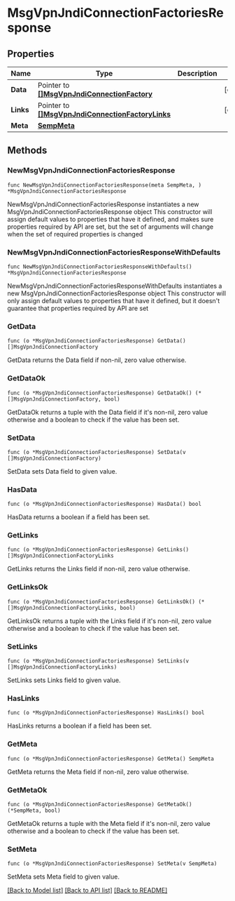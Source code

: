 # MsgVpnJndiConnectionFactoriesResponse

## Properties

Name | Type | Description | Notes
------------ | ------------- | ------------- | -------------
**Data** | Pointer to [**[]MsgVpnJndiConnectionFactory**](MsgVpnJndiConnectionFactory.md) |  | [optional] 
**Links** | Pointer to [**[]MsgVpnJndiConnectionFactoryLinks**](MsgVpnJndiConnectionFactoryLinks.md) |  | [optional] 
**Meta** | [**SempMeta**](SempMeta.md) |  | 

## Methods

### NewMsgVpnJndiConnectionFactoriesResponse

`func NewMsgVpnJndiConnectionFactoriesResponse(meta SempMeta, ) *MsgVpnJndiConnectionFactoriesResponse`

NewMsgVpnJndiConnectionFactoriesResponse instantiates a new MsgVpnJndiConnectionFactoriesResponse object
This constructor will assign default values to properties that have it defined,
and makes sure properties required by API are set, but the set of arguments
will change when the set of required properties is changed

### NewMsgVpnJndiConnectionFactoriesResponseWithDefaults

`func NewMsgVpnJndiConnectionFactoriesResponseWithDefaults() *MsgVpnJndiConnectionFactoriesResponse`

NewMsgVpnJndiConnectionFactoriesResponseWithDefaults instantiates a new MsgVpnJndiConnectionFactoriesResponse object
This constructor will only assign default values to properties that have it defined,
but it doesn't guarantee that properties required by API are set

### GetData

`func (o *MsgVpnJndiConnectionFactoriesResponse) GetData() []MsgVpnJndiConnectionFactory`

GetData returns the Data field if non-nil, zero value otherwise.

### GetDataOk

`func (o *MsgVpnJndiConnectionFactoriesResponse) GetDataOk() (*[]MsgVpnJndiConnectionFactory, bool)`

GetDataOk returns a tuple with the Data field if it's non-nil, zero value otherwise
and a boolean to check if the value has been set.

### SetData

`func (o *MsgVpnJndiConnectionFactoriesResponse) SetData(v []MsgVpnJndiConnectionFactory)`

SetData sets Data field to given value.

### HasData

`func (o *MsgVpnJndiConnectionFactoriesResponse) HasData() bool`

HasData returns a boolean if a field has been set.

### GetLinks

`func (o *MsgVpnJndiConnectionFactoriesResponse) GetLinks() []MsgVpnJndiConnectionFactoryLinks`

GetLinks returns the Links field if non-nil, zero value otherwise.

### GetLinksOk

`func (o *MsgVpnJndiConnectionFactoriesResponse) GetLinksOk() (*[]MsgVpnJndiConnectionFactoryLinks, bool)`

GetLinksOk returns a tuple with the Links field if it's non-nil, zero value otherwise
and a boolean to check if the value has been set.

### SetLinks

`func (o *MsgVpnJndiConnectionFactoriesResponse) SetLinks(v []MsgVpnJndiConnectionFactoryLinks)`

SetLinks sets Links field to given value.

### HasLinks

`func (o *MsgVpnJndiConnectionFactoriesResponse) HasLinks() bool`

HasLinks returns a boolean if a field has been set.

### GetMeta

`func (o *MsgVpnJndiConnectionFactoriesResponse) GetMeta() SempMeta`

GetMeta returns the Meta field if non-nil, zero value otherwise.

### GetMetaOk

`func (o *MsgVpnJndiConnectionFactoriesResponse) GetMetaOk() (*SempMeta, bool)`

GetMetaOk returns a tuple with the Meta field if it's non-nil, zero value otherwise
and a boolean to check if the value has been set.

### SetMeta

`func (o *MsgVpnJndiConnectionFactoriesResponse) SetMeta(v SempMeta)`

SetMeta sets Meta field to given value.



[[Back to Model list]](../README.md#documentation-for-models) [[Back to API list]](../README.md#documentation-for-api-endpoints) [[Back to README]](../README.md)


